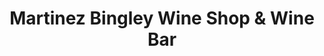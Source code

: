 ---
Name: Martinez Bingley Wine Shop & Wine Bar
Area: Bingley
Address: 110 Main Street, Bingley
Postcode: 
Web: https://martinez.co.uk/
Facebook: https://www.facebook.com/MartinezWinesBingley
Lat: 
Lng: 
Member: 'no'
Description: 
splash: martinez-splash.jpg
image-credit: 'Photo: Bingley Camera Club'
internal-link: 
internal-link-text: 
LastUpdated: '2024-04-22'
closed-date: 
title: Martinez Bingley Wine Shop & Wine Bar
permalink: "/venues/martinez_bingley_wine_shop__wine_bar.html"
layout: venue_page
---
